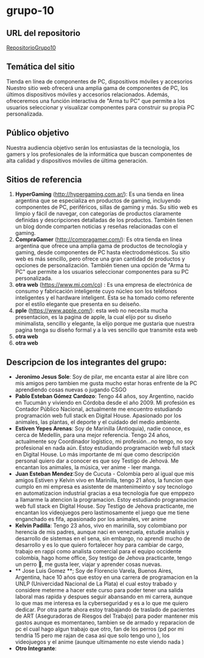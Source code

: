 # grupo-10

## URL del repositorio
[RepositorioGrupo10](https://github.com/0623CIFSNCN05LAED/grupo-10)

## Temática del sitio
Tienda en línea de componentes de PC, dispositivos móviles y accesorios
Nuestro sitio web ofrecerá una amplia gama de componentes de PC, los últimos dispositivos móviles y accesorios relacionados. Además, ofreceremos una función interactiva de "Arma tu PC" que permite a los usuarios seleccionar y visualizar componentes para construir su propia PC personalizada.

## Público objetivo
Nuestra audiencia objetivo serán los entusiastas de la tecnología, los gamers y los profesionales de la informática que buscan componentes de alta calidad y dispositivos móviles de última generación.

## Sitios de referencia
1. **HyperGaming** (http://hypergaming.com.ar/): Es una tienda en línea argentina que se especializa en productos de gaming, incluyendo componentes de PC, periféricos, sillas de gaming y más. Su sitio web es limpio y fácil de navegar, con categorías de productos claramente definidas y descripciones detalladas de los productos. También tienen un blog donde comparten noticias y reseñas relacionadas con el gaming.
2. **CompraGamer** (http://compragamer.com/): Es otra tienda en línea argentina que ofrece una amplia gama de productos de tecnología y gaming, desde componentes de PC hasta electrodomésticos. Su sitio web es más sencillo, pero ofrece una gran cantidad de productos y opciones de personalización. También tienen una opción de "Arma tu PC" que permite a los usuarios seleccionar componentes para su PC personalizada.
3. **otra web** (https://www.mi.com/co) : Es una empresa de electrónica de consumo y fabricación inteligente cuyo núcleo son los teléfonos inteligentes y el hardware inteligent. Esta se ha tomado como referente por el estilo elegante que presenta en su deiseño.
4. **pple** (https://www.apple.com/): esta web no necesita mucha presentacion, es la pagina de apple, la cual elijo por su diseño minimalista, sencillo y elegante, la elijo porque me gustaria que nuestra pagina tenga su diseño formal y a la ves sencillo que transmite esta web
5. **otra web** 
6. **otra web** 

## Descripcion de los integrantes del grupo:
* **Jeronimo Jesus Sole**: Soy de pilar, me encanta estar al aire libre con mis amigos pero tambien me gusta mucho estar horas enfrente de la PC aprendiendo cosas nuevas o jugando CSGO
* **Pablo Esteban Gómez Cardozo**: Tengo 44 años, soy Argentino, nacido en Tucumán y viviendo en Córdoba desde el año 2009. Mi profesión es Contador Público Nacional, actualmente me encuentro estudiando programación web full stack en Digital House. Apasionado por los animales, las plantas, el deporte y el cuidado del medio ambiente.
* **Estiven Yepes Arenas**: Soy de Marinilla (Antioquia), nadie conoce, es cerca de Medellín, para una mejor referencia. Tengo 24 años, actualmente soy Coordinador logístico, mi profesión...no tengo, no soy profesional en nada aún. Estoy estudiando programación web full stack en Digital House. Lo más importante de mí que como descripción personal quiero dar a conocer es que soy Testigo de Jehová. Me encantan los animales, la música, ver anime - leer manga. 
* **Juan Esteban Mendez**:Soy de Cucuta - Colombia pero al igual que mis amigos Estiven y Kelvin vivo en Marinilla, tengo 21 años, la funcion que cumplo en mi empresa es asistente de mantenimeinto y soy tecnologo en automatizacion industrial gracias a esa tecnologia fue que emppezo a llamarme la atencion la programacion. Estoy estudiando programacion web full stack en Digital House. Soy Testigo de Jehova practicante, me encantan los videojuegos pero lastimosamente el juego que me tiene enganchado es fifa, apasionado por los animales, ver anime
* **Kelvin Padilla**: Tengo 23 años, vivo en marinilla, soy colombiano por herencia de mis padres, aunque naci en venezuela, estudie analisis y desarrollo de sistemas en el sena, sin embargo, no aprendi mucho de desarrollo y es lo que quiero fortalecer hoy para cambiar de cargo, trabajo en rappi como analista comercial para el equipo occidente colombia, hago home office, Soy testigo de Jehova practicante, tengo un perro :dog:, me gusta leer,  viajar y aprender cosas nuevas.
* ** Jose Luis Gomez **; Soy de Florencio Varela, Buenos Aires, Argentina, hace 10 años que estoy en una carrera de programacion en la UNLP (Univercidad Nacional de La Plata) el cual estoy trabado y considere meterme a hacer este curso para poder tener una salida laboral mas rapida y despues seguir abansando en mi carrera, aunque lo que mas me interesa es la cyberseguridad y es a lo que me quiero dedicar. Por otra parte ahora estoy trabajando de traslado de pacientes de ART (Aseguradoras de Riesgos del Trabajo) para poder mantener mis gastos aunque es momentaneo, tambien se de armado y reparacion de pc el cual hago algun trabajo que otro, fan de los perros (pd por mi tendria 15 pero me rajan de casa asi que solo tengo uno ), los videojuegos y el anime (aunque ultimamente no este viendo nada ) 
* **Otro Integrante**:

